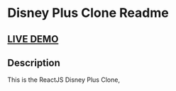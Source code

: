 # Disney Plus Clone Readme

## <a href="https://disney-plus-demo.web.app" target="_blank">LIVE DEMO</a>

## Description
This is the ReactJS Disney Plus Clone, 
